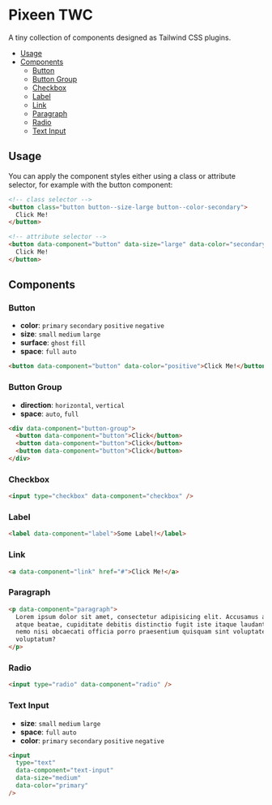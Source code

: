 # Pixeen TWC

A tiny collection of components designed as Tailwind CSS plugins.

- [Usage](#usage)
- [Components](#components)
  - [Button](#button)
  - [Button Group](#button-group)
  - [Checkbox](#checkbox)
  - [Label](#label)
  - [Link](#link)
  - [Paragraph](#paragraph)
  - [Radio](#radio)
  - [Text Input](#text-input)

## Usage

You can apply the component styles either using a class or attribute selector, for example with the button component:

```html
<!-- class selector -->
<button class="button button--size-large button--color-secondary">
  Click Me!
</button>

<!-- attribute selector -->
<button data-component="button" data-size="large" data-color="secondary">
  Click Me!
</button>
```

## Components

### Button

- **color**: `primary` `secondary` `positive` `negative`
- **size**: `small` `medium` `large`
- **surface**: `ghost` `fill`
- **space**: `full` `auto`

```html
<button data-component="button" data-color="positive">Click Me!</button>
```

### Button Group

- **direction**: `horizontal`, `vertical`
- **space**: `auto`, `full`

```html
<div data-component="button-group">
  <button data-component="button">Click</button>
  <button data-component="button">Click</button>
  <button data-component="button">Click</button>
</div>
```

### Checkbox

```html
<input type="checkbox" data-component="checkbox" />
```

### Label

```html
<label data-component="label">Some Label!</label>
```

### Link

```html
<a data-component="link" href="#">Click Me!</a>
```

### Paragraph

```html
<p data-component="paragraph">
  Lorem ipsum dolor sit amet, consectetur adipisicing elit. Accusamus aliquid
  atque beatae, cupiditate debitis distinctio fugit iste itaque laudantium natus
  nemo nisi obcaecati officia porro praesentium quisquam sint voluptate
  voluptatum?
</p>
```

### Radio

```html
<input type="radio" data-component="radio" />
```

### Text Input

- **size**: `small` `medium` `large`
- **space**: `full` `auto`
- **color**: `primary` `secondary` `positive` `negative`

```html
<input
  type="text"
  data-component="text-input"
  data-size="medium"
  data-color="primary"
/>
```

